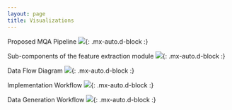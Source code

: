 ```yaml
---
layout: page
title: Visualizations
---
```

Proposed MQA Pipeline
![](/assets/img/1.png){: .mx-auto.d-block :}

Sub-components of the feature extraction module
![](/assets/img/4.png){: .mx-auto.d-block :}

Data Flow Diagram
![](/assets/img/7.png){: .mx-auto.d-block :}

Implementation Workflow
![](/assets/img/8.png){: .mx-auto.d-block :}

Data Generation Workflow
![](/assets/img/data_gen_workflow.png){: .mx-auto.d-block :}

